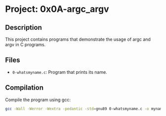 # Project: 0x0A-argc_argv

## Description
This project contains programs that demonstrate the usage of argc and argv in C programs.

## Files
- `0-whatsmyname.c`: Program that prints its name.

## Compilation
Compile the program using gcc:
```bash
gcc -Wall -Werror -Wextra -pedantic -std=gnu89 0-whatsmyname.c -o mynameis
